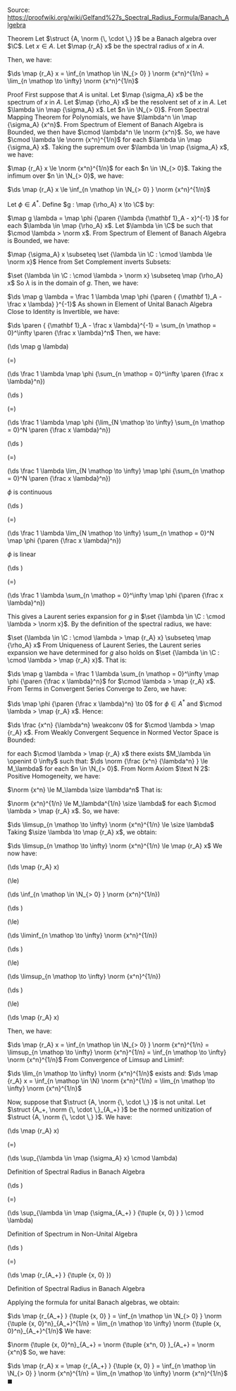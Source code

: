 # 

Source: https://proofwiki.org/wiki/Gelfand%27s_Spectral_Radius_Formula/Banach_Algebra

Theorem
Let $\struct {A, \norm {\, \cdot \,} }$ be a Banach algebra over $\C$. 
Let $x \in A$.
Let $\map {r_A} x$ be the spectral radius of $x$ in $A$.

Then, we have:

$\ds \map {r_A} x = \inf_{n \mathop \in \N_{> 0} } \norm {x^n}^{1/n} = \lim_{n \mathop \to \infty} \norm {x^n}^{1/n}$


Proof
First suppose that $A$ is unital.
Let $\map {\sigma_A} x$ be the spectrum of $x$ in $A$. 
Let $\map {\rho_A} x$ be the resolvent set of $x$ in $A$.
Let $\lambda \in \map {\sigma_A} x$. 
Let $n \in \N_{> 0}$. 
From Spectral Mapping Theorem for Polynomials, we have $\lambda^n \in \map {\sigma_A} {x^n}$.
From Spectrum of Element of Banach Algebra is Bounded, we then have $\cmod \lambda^n \le \norm {x^n}$.
So, we have $\cmod \lambda \le \norm {x^n}^{1/n}$ for each $\lambda \in \map {\sigma_A} x$.
Taking the supremum over $\lambda \in \map {\sigma_A} x$, we have:

$\map {r_A} x \le \norm {x^n}^{1/n}$ for each $n \in \N_{> 0}$.
Taking the infimum over $n \in \N_{> 0}$, we have:

$\ds \map {r_A} x \le \inf_{n \mathop \in \N_{> 0} } \norm {x^n}^{1/n}$

Let $\phi \in A^\ast$. 
Define $g : \map {\rho_A} x \to \C$ by:

$\map g \lambda = \map \phi {\paren {\lambda {\mathbf 1}_A - x}^{-1} }$
for each $\lambda \in \map {\rho_A} x$. 
Let $\lambda \in \C$ be such that $\cmod \lambda > \norm x$.
From Spectrum of Element of Banach Algebra is Bounded, we have:

$\map {\sigma_A} x \subseteq \set {\lambda \in \C : \cmod \lambda \le \norm x}$
Hence from Set Complement inverts Subsets:

$\set {\lambda \in \C : \cmod \lambda > \norm x} \subseteq \map {\rho_A} x$
So $\lambda$ is in the domain of $g$. 
Then, we have:

$\ds \map g \lambda = \frac 1 \lambda \map \phi {\paren { {\mathbf 1}_A - \frac x \lambda} }^{-1}$
As shown in Element of Unital Banach Algebra Close to Identity is Invertible, we have:

$\ds \paren { {\mathbf 1}_A - \frac x \lambda}^{-1} = \sum_{n \mathop = 0}^\infty \paren {\frac x \lambda}^n$
Then, we have:














\(\ds \map g \lambda\)

\(=\)







\(\ds \frac 1 \lambda \map \phi {\sum_{n \mathop = 0}^\infty \paren {\frac x \lambda}^n}\)




















\(\ds \)

\(=\)







\(\ds \frac 1 \lambda \map \phi {\lim_{N \mathop \to \infty} \sum_{n \mathop = 0}^N \paren {\frac x \lambda}^n}\)




















\(\ds \)

\(=\)







\(\ds \frac 1 \lambda \lim_{N \mathop \to \infty} \map \phi {\sum_{n \mathop = 0}^N \paren {\frac x \lambda}^n}\)





$\phi$ is continuous














\(\ds \)

\(=\)







\(\ds \frac 1 \lambda \lim_{N \mathop \to \infty} \sum_{n \mathop = 0}^N \map \phi {\paren {\frac x \lambda}^n}\)





$\phi$ is linear














\(\ds \)

\(=\)







\(\ds \frac 1 \lambda \sum_{n \mathop = 0}^\infty \map \phi {\paren {\frac x \lambda}^n}\)









This gives a Laurent series expansion for $g$ in $\set {\lambda \in \C : \cmod \lambda > \norm x}$.
By the definition of the spectral radius, we have:

$\set {\lambda \in \C : \cmod \lambda > \map {r_A} x} \subseteq \map {\rho_A} x$
From Uniqueness of Laurent Series, the Laurent series expansion we have determined for $g$ also holds on $\set {\lambda \in \C : \cmod \lambda > \map {r_A} x}$.
That is:

$\ds \map g \lambda = \frac 1 \lambda \sum_{n \mathop = 0}^\infty \map \phi {\paren {\frac x \lambda}^n}$
for $\cmod \lambda > \map {r_A} x$.
From Terms in Convergent Series Converge to Zero, we have:

$\ds \map \phi {\paren {\frac x \lambda}^n} \to 0$ for $\phi \in A^\ast$ and $\cmod \lambda > \map {r_A} x$.
Hence:

$\ds \frac {x^n} {\lambda^n} \weakconv 0$ for $\cmod \lambda > \map {r_A} x$.
From Weakly Convergent Sequence in Normed Vector Space is Bounded: 

for each $\cmod \lambda > \map {r_A} x$ there exists $M_\lambda \in \openint 0 \infty$ such that:
$\ds \norm {\frac {x^n} {\lambda^n} } \le M_\lambda$ for each $n \in \N_{> 0}$.
From Norm Axiom $\text N 2$: Positive Homogeneity, we have:

$\norm {x^n} \le M_\lambda \size \lambda^n$
That is:

$\norm {x^n}^{1/n} \le M_\lambda^{1/n} \size \lambda$
for each $\cmod \lambda > \map {r_A} x$. 
So, we have:

$\ds \limsup_{n \mathop \to \infty} \norm {x^n}^{1/n} \le \size \lambda$
Taking $\size \lambda \to \map {r_A} x$, we obtain:

$\ds \limsup_{n \mathop \to \infty} \norm {x^n}^{1/n} \le \map {r_A} x$
We now have: 














\(\ds \map {r_A} x\)

\(\le\)







\(\ds \inf_{n \mathop \in \N_{> 0} } \norm {x^n}^{1/n}\)




















\(\ds \)

\(\le\)







\(\ds \liminf_{n \mathop \to \infty} \norm {x^n}^{1/n}\)




















\(\ds \)

\(\le\)







\(\ds \limsup_{n \mathop \to \infty} \norm {x^n}^{1/n}\)




















\(\ds \)

\(\le\)







\(\ds \map {r_A} x\)









Then, we have:

$\ds \map {r_A} x = \inf_{n \mathop \in \N_{> 0} } \norm {x^n}^{1/n} = \limsup_{n \mathop \to \infty} \norm {x^n}^{1/n} = \inf_{n \mathop \to \infty} \norm {x^n}^{1/n}$
From Convergence of Limsup and Liminf:

$\ds \lim_{n \mathop \to \infty} \norm {x^n}^{1/n}$ exists and:
$\ds \map {r_A} x = \inf_{n \mathop \in \N} \norm {x^n}^{1/n} = \lim_{n \mathop \to \infty} \norm {x^n}^{1/n}$

Now, suppose that $\struct {A, \norm {\, \cdot \,} }$ is not unital.
Let $\struct {A_+, \norm {\, \cdot \,}_{A_+} }$ be the normed unitization of $\struct {A, \norm {\, \cdot \,} }$.
We have:














\(\ds \map {r_A} x\)

\(=\)







\(\ds \sup_{\lambda \in \map {\sigma_A} x} \cmod \lambda\)





Definition of Spectral Radius in Banach Algebra














\(\ds \)

\(=\)







\(\ds \sup_{\lambda \in \map {\sigma_{A_+} } {\tuple {x, 0} } } \cmod \lambda\)





Definition of Spectrum in Non-Unital Algebra














\(\ds \)

\(=\)







\(\ds \map {r_{A_+} } {\tuple {x, 0} }\)





Definition of Spectral Radius in Banach Algebra



Applying the formula for unital Banach algebras, we obtain:

$\ds \map {r_{A_+} } {\tuple {x, 0} } = \inf_{n \mathop \in \N_{> 0} } \norm {\tuple {x, 0}^n}_{A_+}^{1/n} = \lim_{n \mathop \to \infty} \norm {\tuple {x, 0}^n}_{A_+}^{1/n}$
We have:

$\norm {\tuple {x, 0}^n}_{A_+} = \norm {\tuple {x^n, 0} }_{A_+} = \norm {x^n}$
So, we have:

$\ds \map {r_A} x = \map {r_{A_+} } {\tuple {x, 0} } = \inf_{n \mathop \in \N_{> 0} } \norm {x^n}^{1/n} = \lim_{n \mathop \to \infty} \norm {x^n}^{1/n}$
$\blacksquare$





